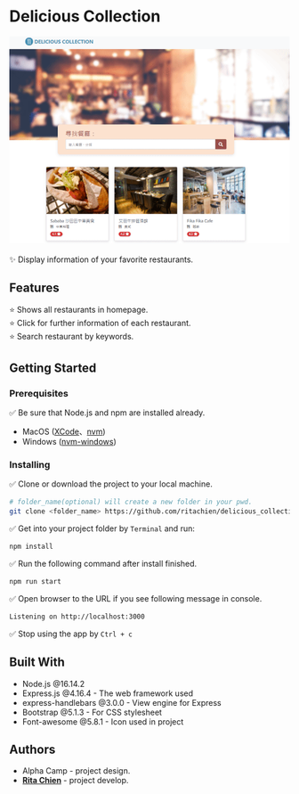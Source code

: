 # Delicious Collection
![demo.gif](https://raw.githubusercontent.com/ritachien/delicious_collection/2edf11300e0f93a4588d3b55d20d6b4b4829bd8f/Demo.gif)  
<br>
:sparkles: Display information of your favorite restaurants.  

## Features  
:star: Shows all restaurants in homepage.  
:star: Click for further information of each restaurant.  
:star: Search restaurant by keywords.



## Getting Started
### Prerequisites
:white_check_mark: Be sure that Node.js and npm are installed already.  
- MacOS ([XCode](https://developer.apple.com/xcode/)、[nvm](https://github.com/nvm-sh/nvm))
- Windows ([nvm-windows](https://github.com/coreybutler/nvm-windows/releases))

### Installing

:white_check_mark: Clone or download the project to your local machine.  
```bash
# folder_name(optional) will create a new folder in your pwd.
git clone <folder_name> https://github.com/ritachien/delicious_collection.git
```
:white_check_mark: Get into your project folder by `Terminal` and run:  
```bash
npm install
```
:white_check_mark: Run the following command after install finished.  
```bash
npm run start
```
:white_check_mark: Open browser to the URL if you see following message in console.  
```bash
Listening on http://localhost:3000
```
:white_check_mark: Stop using the app by `Ctrl + c`  

## Built With
* Node.js @16.14.2
* Express.js @4.16.4 - The web framework used
* express-handlebars @3.0.0 - View engine for Express
* Bootstrap @5.1.3 - For CSS stylesheet
* Font-awesome @5.8.1 - Icon used in project

## Authors
* Alpha Camp - project design.  
* [**Rita Chien**](https://github.com/ritachien) - project develop.  
